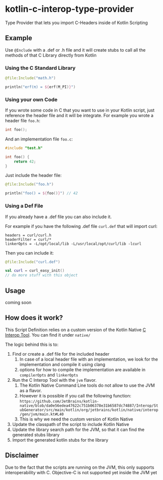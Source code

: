 # kotlin-c-interop-type-provider

Type Provider that lets you import C-Headers inside of Kotlin Scripting

## Example

Use `@Include` with a .def or .h file and it will create stubs to call all the methods of that C Library directly from Kotlin

### Using the C Standard Library

```kotlin
@file:Include("math.h")

println("erf(π) = ${erf(M_PI)}")
```

### Using your own Code

If you wrote some code in C that you want to use in your Kotlin script, just reference the header file and it will be integrate.
For example you wrote a header file `foo.h`:

```h
int foo();
```

And an implementation file `foo.c`:

```c
#include "test.h"

int foo() {
    return 42;
}
```

Just include the header file:

```kotlin
@file:Include("foo.h")

println("foo() = ${foo()}") // 42
```

### Using a Def File

If you already have a .def file you can also include it.

For example if you have the following .def file `curl.def` that will import curl:

```
headers = curl/curl.h
headerFilter = curl/*
linkerOpts = -L/opt/local/lib -L/usr/local/opt/curl/lib -lcurl
``` 

Then you can include it:

```kotlin
@file:Include("curl.def")

val curl = curl_easy_init()
// do more stuff with this object
``` 

## Usage

coming soon

## How does it work?

This Script Definition relies on a custom version of the Kotlin Native [C Interop Tool](https://kotlinlang.org/docs/reference/native/c_interop.html). 
You can find it under `native/` 

The logic behind this is to:
1. Find or create a .def file for the included header
    1. In case of a local header file with an implementation, we look for the implementation and compile it using clang
    1. options for how to compile the implementation are available in `compilerOpts` and `linkerOpts`
1. Run the C Interop Tool with the `jvm` flavor. 
    1. The Kotlin Native Command Line tools do not allow to use the JVM as a flavor.
    1. However it is possible if you call the following function: `https://github.com/JetBrains/kotlin-native/blob/da0e56edea47622c751b06378e31b6587dc74887/Interop/StubGenerator/src/main/kotlin/org/jetbrains/kotlin/native/interop/gen/jvm/main.kt#L40`
    1. This is why we need the custom version of Kotlin Native
1. Update the classpath of the script to include Kotlin Native
1. Update the library search path for the JVM, so that it can find the generated stubs library
1. Import the generated kotlin stubs for the library

## Disclaimer

Due to the fact that the scripts are running on the JVM, this only supports interoperability with C. 
Objective-C is not supported yet inside the JVM yet
